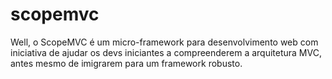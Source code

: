 # scopemvc
Well, o ScopeMVC é um micro-framework para desenvolvimento web com iniciativa de ajudar os devs iniciantes a compreenderem a arquitetura MVC, antes mesmo de imigrarem para um framework robusto.
